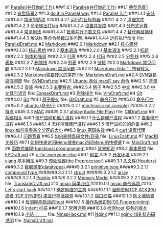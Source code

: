 #1 [Parallel(并行你的工作)](ParallelDraft.md#anchor_0)
###1.0.1 [Parallel(并行你的工作)](ParallelDraft.md#anchor_1)
##1.1 [ 典型场景1](ParallelDraft.md#anchor_2)
##1.2 [ 典型场景2](ParallelDraft.md#anchor_3)
##1.3 [ do it in Parallel way](ParallelDraft.md#anchor_4)
##1.4 [ Parallel 入门](ParallelDraft.md#anchor_5)
###1.4.1 [ 安装](ParallelDraft.md#anchor_6)
###1.4.2 [  常用的选项](ParallelDraft.md#anchor_7)
####1.4.2.1 [ 运行的目标机器](ParallelDraft.md#anchor_8)
####1.4.2.2 [ 清理文件](ParallelDraft.md#anchor_9)
####1.4.2.3 [ 命令输出打tag](ParallelDraft.md#anchor_10)
####1.4.2.4 [ 设置并发度](ParallelDraft.md#anchor_11)
###1.4.3 [ 分布式计算](ParallelDraft.md#anchor_12)
###1.4.4 [ 常见用法](ParallelDraft.md#anchor_13)
####1.4.4.1 [ 批量并行下载文件](ParallelDraft.md#anchor_14)
####1.4.4.2 [ 替代两层循环](ParallelDraft.md#anchor_15)
####1.4.4.3 [ 解决ls 等命令参数过多问题. ](ParallelDraft.md#anchor_16)
####1.4.4.4 [ 远程执行命令](ParallelDraft.md#anchor_17)
file: [ParallelDraft.md](ParallelDraft.md)
#2 [ Markdown](MarkdownDraft.md#anchor_0)
###2.0.1 [ Markdown](MarkdownDraft.md#anchor_1)
##2.1 [ 核心思想](MarkdownDraft.md#anchor_2)
####2.1.0.1 [ 核心思想](MarkdownDraft.md#anchor_3)
##2.2 [ 基本语法](MarkdownDraft.md#anchor_4)
####2.2.0.1 [ 基本语法](MarkdownDraft.md#anchor_5)
###2.2.1 [ 标题](MarkdownDraft.md#anchor_6)
###2.2.2 [ 斜体和强调](MarkdownDraft.md#anchor_7)
###2.2.3 [ 引用](MarkdownDraft.md#anchor_8)
###2.2.4 [ 代码](MarkdownDraft.md#anchor_9)
###2.2.5 [ 分割线](MarkdownDraft.md#anchor_10)
###2.2.6 [ 表格](MarkdownDraft.md#anchor_11)
###2.2.7 [ 删除线](MarkdownDraft.md#anchor_12)
###2.2.8 [ 列表](MarkdownDraft.md#anchor_13)
###2.2.9 [ 链接](MarkdownDraft.md#anchor_14)
##2.3 [ Markdown 常见问题](MarkdownDraft.md#anchor_15)
####2.3.0.1 [ Markdown 常见问题](MarkdownDraft.md#anchor_16)
###2.3.1 [Markdown tilda '`' 符号转义. ](MarkdownDraft.md#anchor_17)
###2.3.2 [ Markdown需要转义的字符](MarkdownDraft.md#anchor_18)
file: [MarkdownDraft.md](MarkdownDraft.md)
##2.4 [SVN容易搞混问题](SVNDraft.md#anchor_0)
file: [SVNDraft.md](SVNDraft.md)
##2.5 [ Ubuntu 类似 mac的 say 命令](EspeakDraft.md#anchor_0)
###2.5.1 [ 背景](EspeakDraft.md#anchor_1)
###2.5.2 [ 安装](EspeakDraft.md#anchor_2)
###2.5.3 [ 主要特点: ](EspeakDraft.md#anchor_3)
###2.5.4 [ 例子](EspeakDraft.md#anchor_4)
###2.5.5 [ 中文](EspeakDraft.md#anchor_5)
###2.5.6 [ 中文其它语言](EspeakDraft.md#anchor_6)
file: [EspeakDraft.md](EspeakDraft.md)
#3 [删除操作](VimDraft.md#anchor_0)
file: [VimDraft.md](VimDraft.md)
#4 [Git](GitDraft.md#anchor_0)
###4.0.1 [Git](GitDraft.md#anchor_1)
##4.1 [原子提交](GitDraft.md#anchor_2)
file: [GitDraft.md](GitDraft.md)
#5 [命令行控](CliDraft.md#anchor_0)
###5.0.1 [命令行控](CliDraft.md#anchor_1)
###5.0.2 [ ubuntu (命令行)](CliDraft.md#anchor_2)
####5.0.2.1 [ moc(music on console)](CliDraft.md#anchor_3)
####5.0.2.2 [ 特点](CliDraft.md#anchor_4)
###5.0.3 [ MAC](CliDraft.md#anchor_5)
####5.0.3.1 [ afplay(Audio File Play)](CliDraft.md#anchor_6)
file: [CliDraft.md](CliDraft.md)
#6 [ 系统相关](LinuxDraft.md#anchor_0)
##6.1 [ 僵尸进程和孤儿进程](LinuxDraft.md#anchor_1)
###6.1.1 [ 什么是僵尸进程](LinuxDraft.md#anchor_2)
###6.1.2 [ 查看僵尸进程](LinuxDraft.md#anchor_3)
###6.1.3 [ ](LinuxDraft.md#anchor_4)
###6.1.4 [ 怎样清理僵尸进程](LinuxDraft.md#anchor_5)
###6.1.5 [ 僵尸进程的的危害](LinuxDraft.md#anchor_6)
##6.2 [ linux 如何查看某个分区的大小](LinuxDraft.md#anchor_7)
##6.3 [ linux 密码失效](LinuxDraft.md#anchor_8)
##6.4 [ curl 设置代理](LinuxDraft.md#anchor_9)
###6.4.1 [ 问题背景](LinuxDraft.md#anchor_10)
##6.5 [ 如何删除乱码文件/目录  ](LinuxDraft.md#anchor_11)
file: [LinuxDraft.md](LinuxDraft.md)
#7 [Mac相关技巧](MacDraft.md#anchor_0)
##7.1 [如何快速访问Menu或者mac访问Menu的快捷键](MacDraft.md#anchor_1)
file: [MacDraft.md](MacDraft.md)
#8 [函数式编程(functional programming)](FPDraft.md#anchor_0)
##8.1 [背景知识](FPDraft.md#anchor_1)
##8.2 [基本思想](FPDraft.md#anchor_2)
file: [FPDraft.md](FPDraft.md)
#9 [c-for-everyone-else](TranslateDraft.md#anchor_0)
##9.1 [ 前言    ](TranslateDraft.md#anchor_1)
##9.2 [ 开发环境](TranslateDraft.md#anchor_2)
###9.2.1 [ clang 基本用法](TranslateDraft.md#anchor_3)
##9.3 [ 预处理器(the Preprocessor)](TranslateDraft.md#anchor_4)
###9.3.1 [ 头文件(Headers)](TranslateDraft.md#anchor_5)
###9.3.2 [ 数据类型(datatypes) ](TranslateDraft.md#anchor_6)
####9.3.2.1 [ primitive type  ](TranslateDraft.md#anchor_7)
#####9.3.2.1.1 [ compound type  ](TranslateDraft.md#anchor_8)
######9.3.2.1.1.1 [ struct](TranslateDraft.md#anchor_9)
#####9.3.2.1.2 [ array](TranslateDraft.md#anchor_10)
#####9.3.2.1.3 [ Pointer](TranslateDraft.md#anchor_11)
####9.3.2.2 [ Memory Model](TranslateDraft.md#anchor_12)
#####9.3.2.2.1 [ Strings](TranslateDraft.md#anchor_13)
file: [TranslateDraft.md](TranslateDraft.md)
#10 [nmap 简单介绍  ](NmapHack.md#anchor_0)
###10.0.1 [ nmap 命令选项  ](NmapHack.md#anchor_1)
##10.1 [ Let's start hack](NmapHack.md#anchor_2)
###10.1.1 [ 确定网络的主机](NmapHack.md#anchor_3)
####10.1.1.1 [ 强制使用TCP ACK(PA) 或者 TCP SYN(PS) 来进行存活探测](NmapHack.md#anchor_4)
###10.1.2 [ 端口扫描](NmapHack.md#anchor_5)
###10.1.3 [ 防火墙检查](NmapHack.md#anchor_6)
###10.1.4 [ 检测刚刚启动的host](NmapHack.md#anchor_7)
###10.1.5 [ 操作系统识别(OS Fingerprinting)](NmapHack.md#anchor_8)
###10.1.6 [ indent 扫描](NmapHack.md#anchor_9)
###10.1.7 [ 常用选项  ](NmapHack.md#anchor_10)
###10.1.8 [ 检测host 服务的版本  ](NmapHack.md#anchor_11)
###10.1.9 [ 小结：　　](NmapHack.md#anchor_12)
file: [NmapHack.md](NmapHack.md)
#11 [Nginx](NginxDraft.md#anchor_0)
##11.1 [ nginx 499 状态码说明](NginxDraft.md#anchor_1)
file: [NginxDraft.md](NginxDraft.md)
